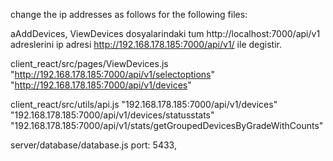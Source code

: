 change the ip addresses as follows for the following files:

aAddDevices, ViewDevices dosyalarindaki
tum http://localhost:7000/api/v1 adreslerini
ip adresi http://192.168.178.185:7000/api/v1/ ile degistir.

client_react/src/pages/ViewDevices.js
"http://192.168.178.185:7000/api/v1/selectoptions"
"http://192.168.178.185:7000/api/v1/devices"

client_react/src/utils/api.js
"192.168.178.185:7000/api/v1/devices"
"192.168.178.185:7000/api/v1/devices/statusstats"
"192.168.178.185:7000/api/v1/stats/getGroupedDevicesByGradeWithCounts"

server/database/database.js
port: 5433,
